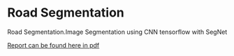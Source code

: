 # Road Segmentation 
 Road Segmentation.Image Segmentation using CNN tensorflow with SegNet
 
 [Report can be found here in pdf](projectRoadSegmentation/bazinga-submission.pdf)
